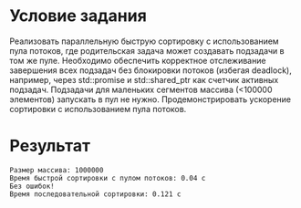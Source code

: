 # Условие задания

Реализовать параллельную быструю сортировку с использованием пула потоков, где родительская задача может создавать подзадачи в том же пуле. Необходимо обеспечить корректное отслеживание завершения всех подзадач без блокировки потоков (избегая deadlock), например, через std::promise и std::shared_ptr как счетчик активных подзадач. Подзадачи для маленьких сегментов массива (<100000 элементов) запускать в пул не нужно. Продемонстрировать ускорение сортировки с использованием пула потоков.


# Результат

```
Размер массива: 1000000
Время быстрой сортировки с пулом потоков: 0.04 с
Без ошибок!
Время последовательной сортировки: 0.121 с
```
